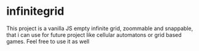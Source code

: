 # infinitegrid
This project is a vanilla JS empty infinite grid, zoommable and snappable, that i can use for future project like cellular automatons or grid based games. Feel free to use it as well
